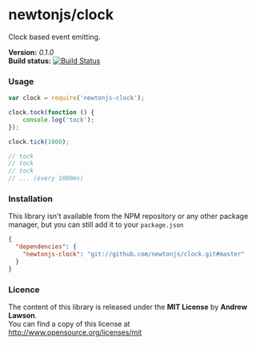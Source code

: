 # newtonjs/clock #

Clock based event emitting.

**Version:** *0.1.0*<br/>
**Build status:** [![Build Status][travis-status]][travis]


### Usage ###

```js
var clock = require('newtonjs-clock');

clock.tock(function () {
    console.log('tock');
});

clock.tick(1000);

// tock
// tock
// tock
// ... (every 1000ms)
```


### Installation ###

This library isn't available from the NPM repository or any other
package manager, but you can still add it to your `package.json`

```json
{
  "dependencies": {
    "newtonjs-clock": "git://github.com/newtonjs/clock.git#master"
  }
}
```

### Licence ###
The content of this library is released under the **MIT License** by **Andrew Lawson**.<br/>
You can find a copy of this license at http://www.opensource.org/licenses/mit


<!-- Links -->
[travis]: https://travis-ci.org/newtonjs/clock
[travis-status]: https://travis-ci.org/newtonjs/clock.png?branch=master